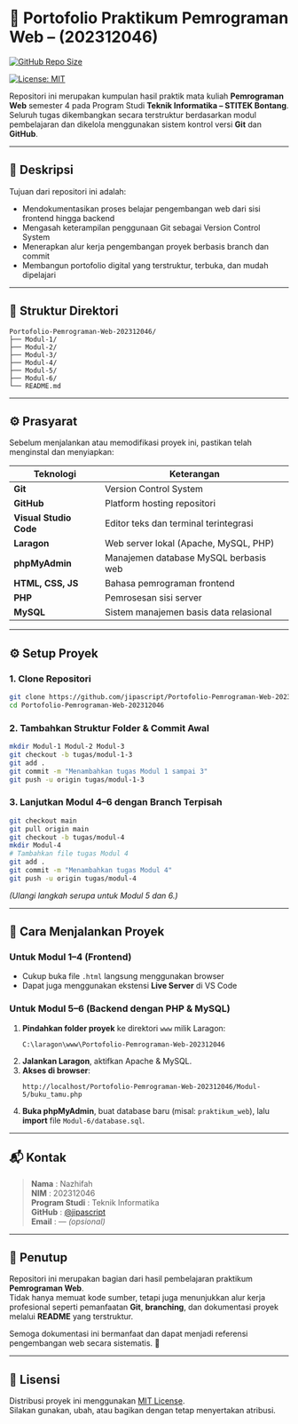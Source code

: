 # 🧾 Portofolio Praktikum Pemrograman Web – (202312046)

[![GitHub Repo Size](https://img.shields.io/github/repo-size/jipascript/Portofolio-Pemrograman-Web-202312046?color=blue&label=Repo%20Size)](https://github.com/jipascript/Portofolio-Pemrograman-Web-202312046)

[![License: MIT](https://img.shields.io/badge/License-MIT-yellow.svg)](#-lisensi)

Repositori ini merupakan kumpulan hasil praktik mata kuliah **Pemrograman Web** semester 4 pada Program Studi **Teknik Informatika – STITEK Bontang**. Seluruh tugas dikembangkan secara terstruktur berdasarkan modul pembelajaran dan dikelola menggunakan sistem kontrol versi **Git** dan **GitHub**.

---

## 📌 Deskripsi

Tujuan dari repositori ini adalah:
- Mendokumentasikan proses belajar pengembangan web dari sisi frontend hingga backend
- Mengasah keterampilan penggunaan Git sebagai Version Control System
- Menerapkan alur kerja pengembangan proyek berbasis branch dan commit
- Membangun portofolio digital yang terstruktur, terbuka, dan mudah dipelajari

---

## 📂 Struktur Direktori

```
Portofolio-Pemrograman-Web-202312046/
├── Modul-1/
├── Modul-2/
├── Modul-3/
├── Modul-4/
├── Modul-5/
├── Modul-6/
└── README.md
```

---

## ⚙️ Prasyarat

Sebelum menjalankan atau memodifikasi proyek ini, pastikan telah menginstal dan menyiapkan:

| Teknologi | Keterangan |
|-----------|------------|
| **Git** | Version Control System |
| **GitHub** | Platform hosting repositori |
| **Visual Studio Code** | Editor teks dan terminal terintegrasi |
| **Laragon** | Web server lokal (Apache, MySQL, PHP) |
| **phpMyAdmin** | Manajemen database MySQL berbasis web |
| **HTML, CSS, JS** | Bahasa pemrograman frontend |
| **PHP** | Pemrosesan sisi server |
| **MySQL** | Sistem manajemen basis data relasional |

---

## ⚙️ Setup Proyek

### 1. Clone Repositori
```bash
git clone https://github.com/jipascript/Portofolio-Pemrograman-Web-202312046.git
cd Portofolio-Pemrograman-Web-202312046
```

### 2. Tambahkan Struktur Folder & Commit Awal
```bash
mkdir Modul-1 Modul-2 Modul-3
git checkout -b tugas/modul-1-3
git add .
git commit -m "Menambahkan tugas Modul 1 sampai 3"
git push -u origin tugas/modul-1-3
```

### 3. Lanjutkan Modul 4–6 dengan Branch Terpisah
```bash
git checkout main
git pull origin main
git checkout -b tugas/modul-4
mkdir Modul-4
# Tambahkan file tugas Modul 4
git add .
git commit -m "Menambahkan tugas Modul 4"
git push -u origin tugas/modul-4
```
_(Ulangi langkah serupa untuk Modul 5 dan 6.)_

---

## 🚀 Cara Menjalankan Proyek

### Untuk Modul 1–4 (Frontend)
- Cukup buka file `.html` langsung menggunakan browser
- Dapat juga menggunakan ekstensi **Live Server** di VS Code

### Untuk Modul 5–6 (Backend dengan PHP & MySQL)
1. **Pindahkan folder proyek** ke direktori `www` milik Laragon:
   ```
   C:\laragon\www\Portofolio-Pemrograman-Web-202312046
   ```
2. **Jalankan Laragon**, aktifkan Apache & MySQL.
3. **Akses di browser**:
   ```
   http://localhost/Portofolio-Pemrograman-Web-202312046/Modul-5/buku_tamu.php
   ```
4. **Buka phpMyAdmin**, buat database baru (misal: `praktikum_web`), lalu **import** file `Modul-6/database.sql`.

---

## 📬 Kontak

> **Nama** : Nazhifah  
> **NIM** : 202312046  
> **Program Studi** : Teknik Informatika  
> **GitHub** : [@jipascript](https://github.com/jipascript)  
> **Email** : — _(opsional)_

---

## 🏁 Penutup

Repositori ini merupakan bagian dari hasil pembelajaran praktikum **Pemrograman Web**.  
Tidak hanya memuat kode sumber, tetapi juga menunjukkan alur kerja profesional seperti pemanfaatan **Git**, **branching**, dan dokumentasi proyek melalui **README** yang terstruktur.

Semoga dokumentasi ini bermanfaat dan dapat menjadi referensi pengembangan web secara sistematis. 🙌

---

## 📄 Lisensi

Distribusi proyek ini menggunakan [MIT License](https://opensource.org/licenses/MIT).  
Silakan gunakan, ubah, atau bagikan dengan tetap menyertakan atribusi.
